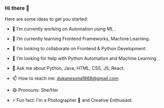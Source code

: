 ### Hi there 👋

Here are some ideas to get you started:

- 🔭 I’m currently working on Automation using ML .
  
- 🌱 I’m currently learning Frontend Frameworks, Machine Learning.
 
- 👯 I’m looking to collaborate on Frontend & Python Development.
  
- 🤔 I’m looking for help with Python Automation and Machine Learning .
 
- 💬 Ask me about Python, Java, HTML, CSS, JS, React.
  
- 📫 How to reach me: dukanesona1868@gmail.com
- 😄 Pronouns: She/Her
  
- ⚡ Fun fact: I'm a Photographer 📸 and Creative Enthusiast.
  
